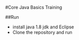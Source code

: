 #Core Java Basics Training

##Run

- install java 1.8 jdk and Eclipse
- Clone the repository and run
